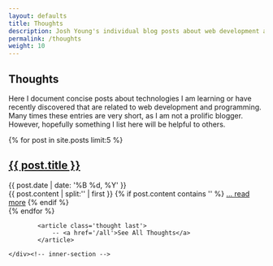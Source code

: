 ```yaml
---
layout: defaults
title: Thoughts
description: Josh Young's individual blog posts about web development and programming
permalink: /thoughts
weight: 10
---
```


<section class='thoughts'>
    <div class='inner-section'>
        <h2 class='thought'>Thoughts</h2>
        <article class='thought'>
            <p>Here I document concise posts about technologies I am learning or have recently discovered that are related to web development and programming. Many times these entries are very short, as I am not a prolific blogger. However, hopefully something I list here will be helpful to others.</p>
        </article>
        {% for post in site.posts limit:5 %}
            <article>
                <h2><a href='{{ post.url }}'>{{ post.title }}</a></h2>
                <div class='date'>{{ post.date | date: '%B %d, %Y' }}</div>
                    {{ post.content | split:'<!--more-->' | first }}
                    {% if post.content contains '<!--more-->' %}
                    <a href='{{ post.url }}'>... read more</a>
                    {% endif %}
            </article>
        {% endfor %}

            <article class='thought last'>
                -- <a href='/all'>See All Thoughts</a>
            </article>

    </div><!-- inner-section -->
</section>